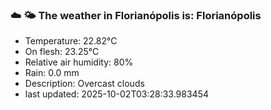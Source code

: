 ### ☁️ 🌤️  The weather in Florianópolis is: Florianópolis

- Temperature: 22.82°C
- On flesh: 23.25°C
- Relative air humidity: 80%
- Rain: 0.0 mm
- Description: Overcast clouds
- last updated: 2025-10-02T03:28:33.983454
